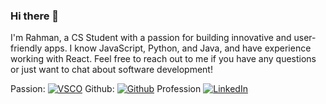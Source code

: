 ### Hi there 👋
I'm Rahman, a CS Student with a passion for building innovative and user-friendly apps.
I know JavaScript, Python, and Java, and have experience working with React. 
Feel free to reach out to me if you have any questions or just want to chat about software development!

Passion:
[![VSCO](https://img.shields.io/badge/VSCO-000000?style=for-the-badge&logo=VSCO&logoColor=white)](https://vsco.co/rahmanawan99/gallery)
Github:
[![Github](https://img.shields.io/badge/GitHub-000000?style=for-the-badge&logo=GitHub&logoColor=white)](https://github.com/Rahmanawan99)
Profession
[![LinkedIn](https://img.shields.io/badge/LinkedIn-RahmanAwan-blue)](https://www.linkedin.com/in/rahman-ahmed-awan-b22218193/)



<!--
**Rahmanawan99/Rahmanawan99** is a ✨ _special_ ✨ repository because its `README.md` (this file) appears on your GitHub profile.

Here are some ideas to get you started:

- 🔭 I’m currently working on Python
- 🌱 I’m currently learning YOLOv7
- 👯 I’m looking to collaborate on Image Processing Projects
- 🤔 I’m looking for help with YOLOV7
- 💬 Ask me about Image Processing and Machine Learning
- 📫 How to reach me: rahmanahmed111@gmail.com
- ⚡ Fun fact: I made this page in my final CS undergraduate year 
-->
